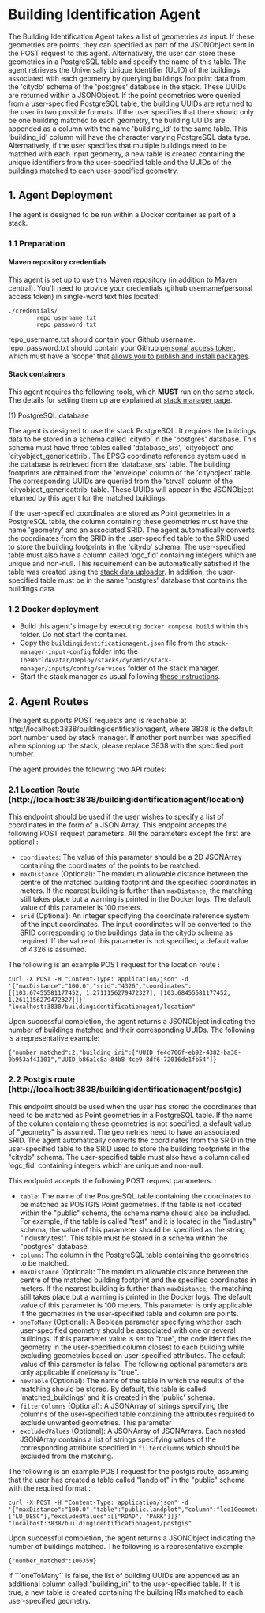 # Building Identification Agent


The Building Identification Agent takes a list of geometries as input. If these geometries are points, they can specified as part of the JSONObject sent in the POST request to this agent. Alternatively, the user can store these geometries in a PostgreSQL table and specify the name of this table. The agent retrieves the Universally Unique Identifier (UUID) of the buildings associated with each geometry by querying buildings footprint data from the 'citydb' schema of the 'postgres' database in the stack. These UUIDs are returned within a JSONObject. If the point geometries were queried from a user-specified PostgreSQL table, the building UUIDs are returned to the user in two possible formats. If the user specifies that there should only be one building matched to each geometry, the building UUIDs are appended as a column with the name 'building_id' to the same table. This 'building_id' column will have the character varying PostgreSQL data type. Alternatively, if the user specifies that multiple buildings need to be matched with each input geometry, a new table is created containing the unique identifiers from the user-specified table and the UUIDs of the buildings matched to each user-specified geometry.


## 1. Agent Deployment

The agent is designed to be run within a Docker container as part of a stack.

### 1.1 Preparation
#### Maven repository credentials
This agent is set up to use this [Maven repository](https://maven.pkg.github.com/cambridge-cares/TheWorldAvatar/) (in addition to Maven central). You'll need to provide your credentials (github username/personal access token) in single-word text files located:
```
./credentials/
        repo_username.txt
        repo_password.txt
```

repo_username.txt should contain your Github username. repo_password.txt should contain your Github [personal access token](https://docs.github.com/en/github/authenticating-to-github/creating-a-personal-access-token),
which must have a 'scope' that [allows you to publish and install packages](https://docs.github.com/en/packages/working-with-a-github-packages-registry/working-with-the-apache-maven-registry#authenticating-to-github-packages).

#### Stack containers

This agent requires the following tools, which **MUST** run on the same stack. The details for setting them up are explained at [stack manager page](https://github.com/cambridge-cares/TheWorldAvatar/tree/main/Deploy/stacks/dynamic/stack-manager).


(1) PostgreSQL database

The agent is designed to use the stack PostgreSQL. It requires the buildings data to be stored in a schema called 'citydb' in the 'postgres' database. This schema must have three tables called 'database_srs', 'cityobject' and 'cityobject_genericattrib'. The EPSG coordinate reference system used in the database is retrieved from the 'database_srs' table. The building footprints are obtained from the 'envelope' column of the 'cityobject' table. The corresponding UUIDs are queried from the 'strval' column of the 'cityobject_genericattrib' table. These UUIDs will appear in the JSONObject returned by this agent for the matched buildings.

If the user-specified coordinates are stored as Point geometries in a PostgreSQL table, the column containing these geometries must have the name 'geometry' and an associated SRID. The agent automatically converts the coordinates from the SRID in the user-specified table to the SRID used to store the building footprints in the 'citydb' schema. The user-specified table must also have a column called 'ogc_fid' containing integers which are unique and non-null. This requirement can be automatically satisfied if the table was created using the [stack data uploader](https://github.com/cambridge-cares/TheWorldAvatar/tree/main/Deploy/stacks/dynamic/stack-data-uploader). In addition, the user-specified table must be in the same 'postgres' database that contains the buildings data.

### 1.2 Docker deployment

- Build this agent's image by executing `docker compose build` within this folder. Do not start the container.
- Copy the `buildingidentificationagent.json` file from the `stack-manager-input-config` folder into the `TheWorldAvatar/Deploy/stacks/dynamic/stack-manager/inputs/config/services` folder of the stack manager.
- Start the stack manager as usual following [these instructions](https://github.com/cambridge-cares/TheWorldAvatar/tree/main/Deploy/stacks/dynamic/stack-manager).

## 2. Agent Routes

The agent supports POST requests and is reachable at http://localhost:3838/buildingidentificationagent, where 3838 is the default port number used by stack manager. If another port number was specified when spinning up the stack, please replace 3838 with the specified port number. 

The agent provides the following two API routes: 

### 2.1 Location Route (http://localhost:3838/buildingidentificationagent/location)

This endpoint should be used if the user wishes to specify a list of coordinates in the form of a JSON Array. This endpoint accepts the following POST request parameters. All the parameters except the first are optional :

- ```coordinates```: The value of this parameter should be a 2D JSONArray containing the coordinates of the points to be matched. 
- ```maxDistance``` (Optional): The maximum allowable distance between the centre of the matched building footprint and the specified coordinates in meters. If the nearest building is further than ```maxDistance```, the matching still takes place but a warning is printed in the Docker logs. The default value of this parameter is 100 meters.
- ```srid``` (Optional): An integer specifying the coordinate reference system of the input coordinates. The input coordinates will be converted to the SRID corresponding to the buildings data in the citydb schema as required. If the value of this parameter is not specified, a default value of 4326 is assumed.

The following is an example POST request for the location route :

```
curl -X POST -H "Content-Type: application/json" -d '{"maxDistance":"100.0","srid":"4326","coordinates":[[103.67455581177452, 1.2711156279472327], [103.68455581177452, 1.2611156279472327]]}'  "localhost:3838/buildingidentificationagent/location"
```

Upon successful completion, the agent returns a JSONObject indicating the number of buildings matched and their corresponding UUIDs. The following is a representative example: 

```
{"number_matched":2,"building_iri":["UUID_fe4d706f-eb92-4382-ba38-9b953af41301","UUID_b86a1c8a-84b8-4ce9-8df6-72016de1fb54"]}
```

### 2.2 Postgis route (http://localhost:3838/buildingidentificationagent/postgis)

This endpoint should be used when the user has stored the coordinates that need to be matched as Point geometries in a PostgreSQL table. If the name of the column containing these geometries is not specified, a default value of "geometry" is assumed. The geometries need to have an associated SRID. The agent automatically converts the coordinates from the SRID in the user-specified table to the SRID used to store the building footprints in the "citydb" schema. The user-specified table must also have a column called 'ogc_fid' containing integers which are unique and non-null.

This endpoint accepts the following POST request parameters.  :

- ```table```: The name of the PostgreSQL table containing the coordinates to be matched as POSTGIS Point geometries. If the table is not located within the "public" schema, the schema name should also be included. For example, if the table is called "test" and it is located in the "industry" schema, the value of this parameter should be specified as the string "industry.test". This table must be stored in a schema within the "postgres" database.
- ```column```: The column in the PostgreSQL table containing the geometries to be matched.
- ```maxDistance``` (Optional): The maximum allowable distance between the centre of the matched building footprint and the specified coordinates in meters. If the nearest building is further than ```maxDistance```, the matching still takes place but a warning is printed in the Docker logs. The default value of this parameter is 100 meters. This parameter is only applicable if the geometries in the user-specified table and column are points.
- ```oneToMany``` (Optional): A Boolean parameter specifying whether each user-specified geometry should be associated with one or several buildings. If this parameter value is set to "true", the code identifies the geometry in the user-specified column closest to each building while excluding geometries based on user-specified attributes. The default value of this parameter is false.
The following optional parameters are only applicable if ```oneToMany``` is "true".
- ```newTable``` (Optional): The name of the table in which the results of the matching should be stored. By default, this table is called 'matched_buildings' and it is created in the 'public' schema.
- ```filterColumns``` (Optional): A JSONArray of strings specifying the columns of the user-specified table containing the attributes required to exclude unwanted geometries. This parameter
- ```excludedValues``` (Optional): A JSONArray of JSONArrays. Each nested JSONArray contains a list of strings specifying values of the corresponding attribute specified in ```filterColumns``` which should be excluded from the matching.


The following is an example POST request for the postgis route, assuming that the user has created a table called "landplot" in the "public" schema with the required format :


```
curl -X POST -H "Content-Type: application/json" -d '{"maxDistance":"100.0","table":"public.landplot","column":"lod1Geometry","oneToMany":"true","filterColumns":["LU_DESC"],"excludedValues":[["ROAD", "PARK"]]}'  "localhost:3838/buildingidentificationagent/postgis"
```

Upon successful completion, the agent returns a JSONObject indicating the number of buildings matched. The following is a representative example: 

```
{"number_matched":106359}
```

If ```oneToMany`` is false, the list of building UUIDs are appended as an additional column called "building_iri" to the user-specified table. If it is true, a new table is created containing the building IRIs matched to each user-specified geometry. 




